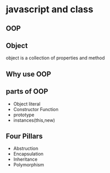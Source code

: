 # javascript and class

## OOP

## Object
 object is a collection of properties and method

## Why use OOP

## parts of OOP
- Object literal
- Constructor Function
- prototype
- instances(this,new)

## Four Pillars
- Abstruction
- Encapsulation
- Inheritance
- Polymorphism